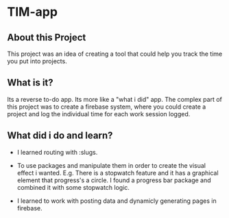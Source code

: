 # TIM-app

## About this Project

This project was an idea of creating a tool that could help you track the time you put into projects.

## What is it?

Its a reverse to-do app. Its more like a "what i did" app. The complex part of this project was to create a firebase system, where you could create a project and log the individual time for each work session logged.

## What did i do and learn?

- I learned routing with :slugs.

- To use packages and manipulate them in order to create the visual effect i wanted. E.g. There is a stopwatch feature and it has a graphical element that progress's a circle. I found a progress bar package and combined it with some stopwatch logic.

- I learned to work with posting data and dynamicly generating pages in firebase.
